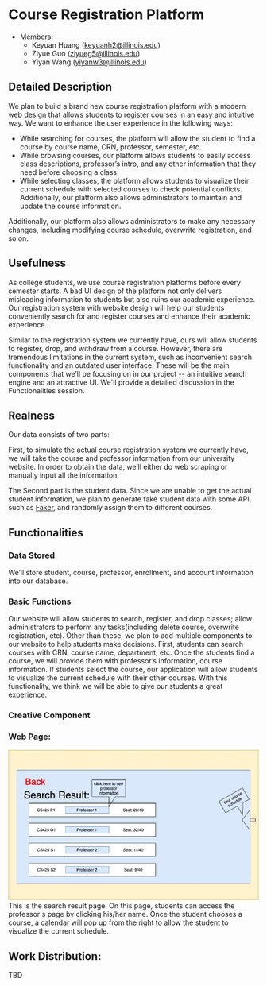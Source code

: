 # Course Registration Platform
- Members:
   - Keyuan Huang (keyuanh2@illinois.edu)
   - Ziyue Guo (ziyueg5@illinois.edu)
   - Yiyan Wang (yiyanw3@illinois.edu)  

## Detailed Description

We plan to build a brand new course registration platform with a modern web design that allows students to register courses in an easy and intuitive way. We want to enhance the user experience in the following ways:
-  While searching for courses, the platform will allow the student to find a course by course name, CRN, professor, semester, etc.
-  While browsing courses, our platform allows students to easily access class descriptions, professor’s intro, and any other information that they need before choosing a class.
-  While selecting classes, the platform allows students to visualize their current schedule with selected courses to check potential conflicts. Additionally, our platform also allows administrators to maintain and update the course information.

Additionally, our platform also allows administrators to make any necessary changes, including modifying course schedule, overwrite registration, and so on.




## Usefulness

As college students, we use course registration platforms before every semester starts. A bad UI design of the platform not only delivers misleading information to students but also ruins our academic experience. Our registration system with website design will help our students conveniently search for and register courses and enhance their academic experience.

Similar to the registration system we currently have, ours will allow students to register, drop, and withdraw from a course. However, there are tremendous limitations in the current system, such as inconvenient search functionality and an outdated user interface. These will be the main components that we’ll be focusing on in our project -- an intuitive search engine and an attractive UI. We'll provide a detailed discussion in the Functionalities session.



## Realness

Our data consists of two parts:

First, to simulate the actual course registration system we currently have, we will take the course and professor information from our university website. In order to obtain the data, we’ll either do web scraping or manually input all the information. 

The Second part is the student data. Since we are unable to get the actual student information, we plan to generate fake student data with some API, such as [Faker](https://faker.readthedocs.io/en/master/), and randomly assign them to different courses. 



## Functionalities

### Data Stored
We’ll store student, course, professor, enrollment, and account information into our database. 

### Basic Functions 
Our website will allow students to search, register, and drop classes; allow administrators to perform any tasks(including delete course, overwrite registration, etc). Other than these, we plan to add multiple components to our website to help students make decisions. First, students can search courses with CRN, course name, department, etc. Once the students find a course, we will provide them with professor’s information, course information. If students select the course, our application will allow students to visualize the current schedule with their other courses. With this functionality, we think we will be able to give our students a great experience.

### Creative Component


### Web Page:
![Web Page](images/lowfi.jpg)
This is the search result page. On this page, students can access the professor's page by clicking his/her name. Once the student chooses a course, a calendar will pop up from the right to allow the student to visualize the current schedule. 

## Work Distribution:

TBD
